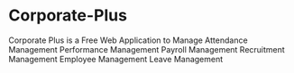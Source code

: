 # Corporate-Plus
Corporate Plus is a Free Web Application to Manage Attendance Management Performance Management Payroll Management Recruitment Management Employee Management  Leave Management 
